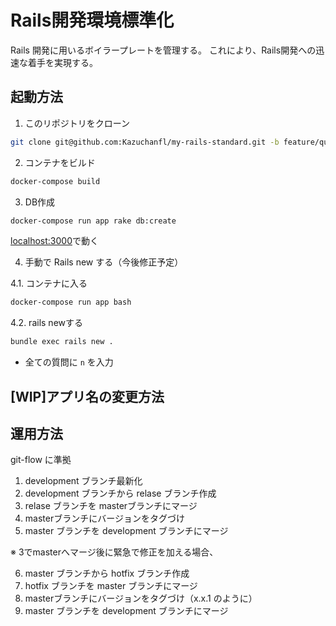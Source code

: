 # Rails開発環境標準化
Rails 開発に用いるボイラープレートを管理する。
これにより、Rails開発への迅速な着手を実現する。

## 起動方法
1. このリポジトリをクローン
```bash
git clone git@github.com:Kazuchanfl/my-rails-standard.git -b feature/quickstart
```

2. コンテナをビルド
```bash
docker-compose build
```

3. DB作成
```bash
docker-compose run app rake db:create
```

[localhost:3000](http://localhost:3000)で動く

4. 手動で Rails new する（今後修正予定）

4.1. コンテナに入る
```bash
docker-compose run app bash
```

4.2. rails newする
```bash
bundle exec rails new .
```
- 全ての質問に `n` を入力

## [WIP]アプリ名の変更方法

## 運用方法
git-flow に準拠

1. development ブランチ最新化
2. development ブランチから relase ブランチ作成
3. relase ブランチを masterブランチにマージ
4. masterブランチにバージョンをタグづけ
5. master ブランチを development ブランチにマージ

※ 3でmasterへマージ後に緊急で修正を加える場合、

6. master ブランチから hotfix ブランチ作成
7. hotfix ブランチを master ブランチにマージ
8. masterブランチにバージョンをタグづけ（x.x.1 のように）
9. master ブランチを development ブランチにマージ
